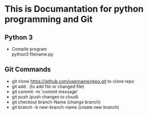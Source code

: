 # This is Documantation for python programming and Git 

## Python 3
- Compile program <br>
    python3 filename.py

## Git Commands
- git clone https://github.com/username/repo.git to clone repo
- git add . (to add file or changed file)
- git commit -m 'commit message'
- git push (push changes to cloud)
- git checkout branch-Name (change branch)
- git branch -b new-branch-name (create new branch)
